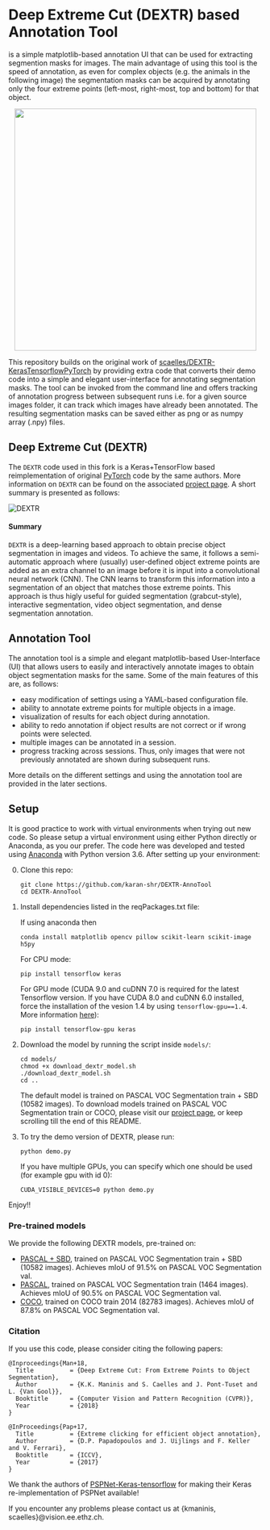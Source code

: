 # Deep Extreme Cut (DEXTR) based Annotation Tool
is a simple matplotlib-based annotation UI that can be used for extracting segmention masks for images. The main advantage of using this tool is the speed of annotation, as even for complex objects (e.g. the animals in the following image) the segmentation masks can be acquired by annotating only the four extreme points (left-most, right-most, top and bottom) for that object.

<p align="center"><img src="doc/github_teaser.gif" align="center" width=480 height=auto/></p>

This repository builds on the original work of [scaelles/DEXTR-KerasTensorflowPyTorch](https://github.com/scaelles/DEXTR-KerasTensorflow) by providing extra code that converts their demo code into a simple and elegant user-interface for annotating segmentation masks. The tool can be invoked from the command line and offers tracking of annotation progress between subsequent runs i.e. for a given source images folder, it can track which images have already been annotated. The resulting segmentation masks can be saved either as png or as numpy array (.npy) files. 


## Deep Extreme Cut (DEXTR)
The `DEXTR` code used in this fork is a Keras+TensorFlow based reimplementation of original [PyTorch](https://github.com/scaelles/DEXTR-PyTorch) code by the same authors. More information on `DEXTR` can be found on the associated [project page](http://www.vision.ee.ethz.ch/~cvlsegmentation/dextr). A short summary is presented as follows: 

![DEXTR](doc/dextr.png)

#### Summary
`DEXTR` is a deep-learning based approach to obtain precise object segmentation in images and videos. To achieve the same, it follows a semi-automatic approach where (usually) user-defined object extreme points are added as an extra channel to an image before it is input into a convolutional neural network (CNN). The CNN learns to transform this information into a segmentation of an object that matches those extreme points. This approach is thus higly useful for guided segmentation (grabcut-style), interactive segmentation, video object segmentation, and dense segmentation annotation.


## Annotation Tool
The annotation tool is a simple and elegant matplotlib-based User-Interface (UI) that allows users to easily and interactively annotate images to obtain object segmentation masks for the same. Some of the main features of this are, as follows:
- easy modification of settings using a YAML-based configuration file.
- ability to annotate extreme points for multiple objects in a image.
- visualization of results for each object during annotation.
- ability to redo annotation if object results are not correct or if wrong points were selected.
- multiple images can be annotated in a session.
- progress tracking across sessions. Thus, only images that were not previously annotated are shown during subsequent runs.


More details on the different settings and using the annotation tool are provided in the later sections. 


## Setup
It is good practice to work with virtual environments when trying out new code. So please setup a virtual environment using either Python directly or Anaconda, as you our prefer. The code here was developed and tested using [Anaconda](https://docs.anaconda.com/anaconda/) with Python version 3.6. After setting up your environment:

0. Clone this repo:
    ```Shell
    git clone https://github.com/karan-shr/DEXTR-AnnoTool
    cd DEXTR-AnnoTool
    ```
 
1. Install dependencies listed in the reqPackages.txt file:

    If using anaconda then	
    ```Shell
    conda install matplotlib opencv pillow scikit-learn scikit-image h5py
    ```
    For CPU mode:
    ```Shell
    pip install tensorflow keras
    ```
    For GPU mode (CUDA 9.0 and cuDNN 7.0 is required for the latest Tensorflow version. If you have CUDA 8.0 and cuDNN 6.0 installed, force the installation of the vesion 1.4 by using ```tensorflow-gpu==1.4```. More information [here](https://www.tensorflow.org/install/)):
    ```Shell
    pip install tensorflow-gpu keras
    ```
    
  
2. Download the model by running the script inside ```models/```:
    ```Shell
    cd models/
    chmod +x download_dextr_model.sh
    ./download_dextr_model.sh
    cd ..
    ```
    The default model is trained on PASCAL VOC Segmentation train + SBD (10582 images). To download models trained on PASCAL VOC Segmentation train or COCO, please visit our [project page](http://www.vision.ee.ethz.ch/~cvlsegmentation/dextr/#downloads), or keep scrolling till the end of this README.

3. To try the demo version of DEXTR, please run:
    ```Shell
    python demo.py
    ```
    If you have multiple GPUs, you can specify which one should be used (for example gpu with id 0):
    ```Shell
    CUDA_VISIBLE_DEVICES=0 python demo.py
    ```

Enjoy!!

### Pre-trained models
We provide the following DEXTR models, pre-trained on:
  * [PASCAL + SBD](https://data.vision.ee.ethz.ch/csergi/share/DEXTR/dextr_pascal-sbd.h5), trained on PASCAL VOC Segmentation train + SBD (10582 images). Achieves mIoU of 91.5% on PASCAL VOC Segmentation val.
  * [PASCAL](https://data.vision.ee.ethz.ch/csergi/share/DEXTR/dextr_pascal.h5), trained on PASCAL VOC Segmentation train (1464 images). Achieves mIoU of 90.5% on PASCAL VOC Segmentation val.
  * [COCO](https://data.vision.ee.ethz.ch/csergi/share/DEXTR/dextr_coco.h5), trained on COCO train 2014 (82783 images). Achieves mIoU of 87.8% on PASCAL VOC Segmentation val.

### Citation
If you use this code, please consider citing the following papers:

	@Inproceedings{Man+18,
	  Title          = {Deep Extreme Cut: From Extreme Points to Object Segmentation},
	  Author         = {K.K. Maninis and S. Caelles and J. Pont-Tuset and L. {Van Gool}},
	  Booktitle      = {Computer Vision and Pattern Recognition (CVPR)},
	  Year           = {2018}
	}

	@InProceedings{Pap+17,
	  Title          = {Extreme clicking for efficient object annotation},
	  Author         = {D.P. Papadopoulos and J. Uijlings and F. Keller and V. Ferrari},
	  Booktitle      = {ICCV},
	  Year           = {2017}
	}


We thank the authors of [PSPNet-Keras-tensorflow](https://github.com/Vladkryvoruchko/PSPNet-Keras-tensorflow) for making their Keras re-implementation of PSPNet available!

If you encounter any problems please contact us at {kmaninis, scaelles}@vision.ee.ethz.ch.
